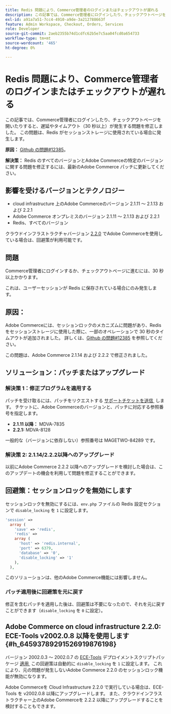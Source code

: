 ```yaml
---
title: Redis 問題により、Commerce管理者のログインまたはチェックアウトが遅れる
description: この記事では、Commerce管理者にログインしたり、チェックアウトページを開いたりすると、遅延やタイムアウト（30 秒以上）が発生する問題を修正しました。 この問題は、Redis がセッションストレージに使用されている場合に発生します。
exl-id: a91a7a51-7cc4-4910-a9de-3a212788663f
feature: Admin Workspace, Checkout, Orders, Services
role: Developer
source-git-commit: 2aeb2355b74d1cdfc62b5e7c5aa04fcd0a654733
workflow-type: tm+mt
source-wordcount: '465'
ht-degree: 0%

---
```


# Redis 問題により、Commerce管理者のログインまたはチェックアウトが遅れる

この記事では、Commerce管理者にログインしたり、チェックアウトページを開いたりすると、遅延やタイムアウト（30 秒以上）が発生する問題を修正しました。 この問題は、Redis がセッションストレージに使用されている場合に発生します。

**原因：**   [Github の問題\#12385](https://github.com/magento/magento2/issues/12385)。

**解決策：** Redis のすべてのバージョンとAdobe Commerceの特定のバージョンに関する問題を修正するには、最新のAdobe Commerce パッチに更新してください。

## 影響を受けるバージョンとテクノロジー

* cloud infrastructure 上のAdobe Commerceのバージョン 2.1.11 ～ 2.1.13 および 2.2.1
* Adobe Commerce オンプレミスのバージョン 2.1.11 ～ 2.1.13 および 2.2.1
* Redis、すべてのバージョン

クラウドインフラストラクチャバージョン [2.2.0](#h_64593789291526919876198) でAdobe Commerceを使用している場合は、回避策が利用可能です。

## 問題

Commerce管理者にログインするか、チェックアウトページに進むには、30 秒以上かかります。

これは、ユーザーセッションが Redis に保存されている場合にのみ発生します。

## 原因：

Adobe Commerceには、セッションロックのメカニズムに問題があり、Redis をセッションストレージに使用した際に、一部のオペレーションで 30 秒のタイムアウトが追加されました。 詳しくは、[Github の問題\#12385](https://github.com/magento/magento2/issues/12385) を参照してください。

この問題は、Adobe Commerce 2.1.14 および 2.2.2 で修正されました。

## ソリューション：パッチまたはアップグレード

### 解決策 1：修正プログラムを適用する

パッチを受け取るには、パッチをリクエストする [&#x200B; サポートチケットを送信 &#x200B;](/help/help-center-guide/help-center/magento-help-center-user-guide.md#submit-ticket) します。 チケットに、Adobe Commerceのバージョンと、パッチに対応する参照番号を指定します。

* **2.1.11 以降：** MDVA-7835
* **2.2.1:** MDVA-8128

一般的な（バージョンに依存しない）参照番号は MAGETWO-84289 です。

### 解決策 2: 2.1.14/2.2.2以降へのアップグレード

以前にAdobe Commerce 2.2.2 以降へのアップグレードを検討した場合は、このアップデートの機会を利用して問題を修正することができます。

## 回避策：セッションロックを無効にします

セッションロックを無効にするには、`env.php` ファイルの Redis 設定セクションで `disable_locking` を `1` に設定します。

```php
'session' =>
  array (
    'save' => 'redis',
    'redis' =>
    array (
      'host' => 'redis.internal',
      'port' => 6379,
      'database' => '0',
      'disable_locking' => '1'
    ),
  ),
```

このソリューションは、他のAdobe Commerce機能には影響しません。

### パッチ適用後に回避策を元に戻す

修正を含むパッチを適用した後は、回避策は不要になったので、それを元に戻すことができます（`disable_locking` を `0` に設定）。

## Adobe Commerce on cloud infrastructure 2.2.0: ECE-Tools v2002.0.8 以降を使用します {#h_64593789291526919876198}

バージョン 2002.0.3 ～ 2002.0.7 の [ECE-Tools](https://experienceleague.adobe.com/ja/docs/commerce-cloud-service/user-guide/dev-tools/ece-tools/update-package) デプロイメントスクリプトパッケージ [&#x200B; 適用 &#x200B;](https://experienceleague.adobe.com/docs/commerce-cloud-service/user-guide/dev-tools/ece-tools/update-package.html?lang=ja) この回避策は自動的に `disable_locking` を `1` に設定します。 これにより、元の問題が発生しないAdobe Commerce 2.2.0 のセッションロック機能が無効になります。

Adobe Commerceを Cloud Infrastructure 2.2.0 で実行している場合は、ECE-Tools を v2002.0.8 以降にアップグレードします。 また、クラウドインフラストラクチャー上のAdobe Commerceを 2.2.2 以降にアップグレードすることを検討することもできます。
